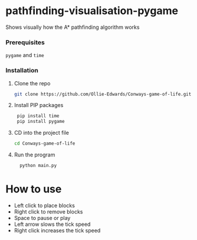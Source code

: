 # pathfinding-visualisation-pygame
Shows visually how the A* pathfinding algorithm works

### Prerequisites

  ```pygame``` and ```time```
### Installation

1. Clone the repo
   ```sh
   git clone https://github.com/Ollie-Edwards/Conways-game-of-life.git
   ```
2. Install PIP packages
   ```sh
    pip install time
    pip install pygame
   ```
3. CD into the project file
   ```sh
   cd Conways-game-of-life
   ```
4. Run the program
   ```sh
     python main.py
   ```
   
  # How to use
  
   - Left click to place blocks
   - Right click to remove blocks
   - Space to pause or play
   - Left arrow slows the tick speed
   - Right click increases the tick speed
